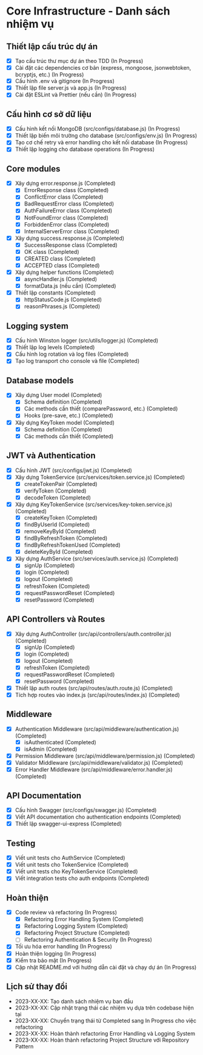 # Core Infrastructure - Danh sách nhiệm vụ

## Thiết lập cấu trúc dự án

- [x] Tạo cấu trúc thư mục dự án theo TDD (In Progress)
- [x] Cài đặt các dependencies cơ bản (express, mongoose, jsonwebtoken, bcryptjs, etc.) (In Progress)
- [x] Cấu hình .env và gitignore (In Progress)
- [x] Thiết lập file server.js và app.js (In Progress)
- [x] Cài đặt ESLint và Prettier (nếu cần) (In Progress)

## Cấu hình cơ sở dữ liệu

- [x] Cấu hình kết nối MongoDB (src/configs/database.js) (In Progress)
- [x] Thiết lập biến môi trường cho database (src/configs/env.js) (In Progress)
- [x] Tạo cơ chế retry và error handling cho kết nối database (In Progress)
- [x] Thiết lập logging cho database operations (In Progress)

## Core modules

- [x] Xây dựng error.response.js (Completed)
  - [x] ErrorResponse class (Completed)
  - [x] ConflictError class (Completed)
  - [x] BadRequestError class (Completed)
  - [x] AuthFailureError class (Completed)
  - [x] NotFoundError class (Completed)
  - [x] ForbiddenError class (Completed)
  - [x] InternalServerError class (Completed)
  
- [x] Xây dựng success.response.js (Completed)
  - [x] SuccessResponse class (Completed)
  - [x] OK class (Completed)
  - [x] CREATED class (Completed)
  - [x] ACCEPTED class (Completed)

- [x] Xây dựng helper functions (Completed)
  - [x] asyncHandler.js (Completed)
  - [x] formatData.js (nếu cần) (Completed)

- [x] Thiết lập constants (Completed)
  - [x] httpStatusCode.js (Completed)
  - [x] reasonPhrases.js (Completed)

## Logging system

- [x] Cấu hình Winston logger (src/utils/logger.js) (Completed)
- [x] Thiết lập log levels (Completed)
- [x] Cấu hình log rotation và log files (Completed)
- [x] Tạo log transport cho console và file (Completed)

## Database models

- [x] Xây dựng User model (Completed)
  - [x] Schema definition (Completed)
  - [x] Các methods cần thiết (comparePassword, etc.) (Completed)
  - [x] Hooks (pre-save, etc.) (Completed)
  
- [x] Xây dựng KeyToken model (Completed)
  - [x] Schema definition (Completed)
  - [x] Các methods cần thiết (Completed)

## JWT và Authentication

- [x] Cấu hình JWT (src/configs/jwt.js) (Completed)
- [x] Xây dựng TokenService (src/services/token.service.js) (Completed)
  - [x] createTokenPair (Completed)
  - [x] verifyToken (Completed)
  - [x] decodeToken (Completed)
  
- [x] Xây dựng KeyTokenService (src/services/key-token.service.js) (Completed)
  - [x] createKeyToken (Completed)
  - [x] findByUserId (Completed)
  - [x] removeKeyById (Completed)
  - [x] findByRefreshToken (Completed)
  - [x] findByRefreshTokenUsed (Completed)
  - [x] deleteKeyById (Completed)
  
- [x] Xây dựng AuthService (src/services/auth.service.js) (Completed)
  - [x] signUp (Completed)
  - [x] login (Completed)
  - [x] logout (Completed)
  - [x] refreshToken (Completed)
  - [x] requestPasswordReset (Completed)
  - [x] resetPassword (Completed)

## API Controllers và Routes

- [x] Xây dựng AuthController (src/api/controllers/auth.controller.js) (Completed)
  - [x] signUp (Completed)
  - [x] login (Completed)
  - [x] logout (Completed)
  - [x] refreshToken (Completed)
  - [x] requestPasswordReset (Completed)
  - [x] resetPassword (Completed)
  
- [x] Thiết lập auth routes (src/api/routes/auth.route.js) (Completed)
- [x] Tích hợp routes vào index.js (src/api/routes/index.js) (Completed)

## Middleware

- [x] Authentication Middleware (src/api/middleware/authentication.js) (Completed)
  - [x] isAuthenticated (Completed)
  - [x] isAdmin (Completed)
  
- [x] Permission Middleware (src/api/middleware/permission.js) (Completed)
- [x] Validator Middleware (src/api/middleware/validator.js) (Completed)
- [x] Error Handler Middleware (src/api/middleware/error.handler.js) (Completed)

## API Documentation

- [x] Cấu hình Swagger (src/configs/swagger.js) (Completed)
- [x] Viết API documentation cho authentication endpoints (Completed)
- [x] Thiết lập swagger-ui-express (Completed)

## Testing

- [x] Viết unit tests cho AuthService (Completed)
- [x] Viết unit tests cho TokenService (Completed)
- [x] Viết unit tests cho KeyTokenService (Completed)
- [x] Viết integration tests cho auth endpoints (Completed)

## Hoàn thiện

- [x] Code review và refactoring (In Progress)
  - [x] Refactoring Error Handling System (Completed)
  - [x] Refactoring Logging System (Completed)
  - [x] Refactoring Project Structure (Completed)
  - [ ] Refactoring Authentication & Security (In Progress) 
- [x] Tối ưu hóa error handling (In Progress)
- [x] Hoàn thiện logging (In Progress)
- [x] Kiểm tra bảo mật (In Progress)
- [x] Cập nhật README.md với hướng dẫn cài đặt và chạy dự án (In Progress)

## Lịch sử thay đổi
- 2023-XX-XX: Tạo danh sách nhiệm vụ ban đầu
- 2023-XX-XX: Cập nhật trạng thái các nhiệm vụ dựa trên codebase hiện tại
- 2023-XX-XX: Chuyển trạng thái từ Completed sang In Progress cho việc refactoring
- 2023-XX-XX: Hoàn thành refactoring Error Handling và Logging System
- 2023-XX-XX: Hoàn thành refactoring Project Structure với Repository Pattern 